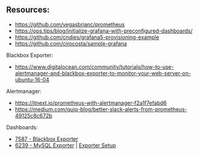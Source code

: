 ## Resources:
- https://github.com/vegasbrianc/prometheus
- https://ops.tips/blog/initialize-grafana-with-preconfigured-dashboards/
- https://github.com/cndies/grafana5-provisioning-example
- https://github.com/cirocosta/sample-grafana

Blackbox Exporter:
- https://www.digitalocean.com/community/tutorials/how-to-use-alertmanager-and-blackbox-exporter-to-monitor-your-web-server-on-ubuntu-16-04

Alertmanager:
- https://itnext.io/prometheus-with-alertmanager-f2a1f7efabd6
- https://medium.com/quiq-blog/better-slack-alerts-from-prometheus-49125c8c672b

Dashboards:
- [7587 - Blackbox Exporter](https://grafana.com/dashboards/7587)
- [6239 - MySQL Exporter](https://grafana.com/dashboards/6239) | [Exporter Setup](https://severalnines.com/blog/mysql-docker-how-monitor-mysql-containers-prometheus-part-1-deployment-standalone-and-swarm)
